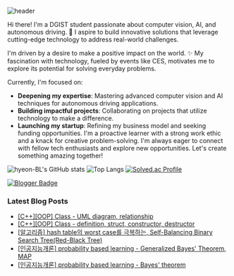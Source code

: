 ![header](https://capsule-render.vercel.app/api?type=wave&color=auto&height=300&section=header&text=Hyeon's%20Github&fontSize=90)

Hi there! I'm a DGIST student passionate about computer vision, AI, and autonomous driving. 🚗 I aspire to build innovative solutions that leverage cutting-edge technology to address real-world challenges.

I'm driven by a desire to make a positive impact on the world. ✨ My fascination with technology, fueled by events like CES, motivates me to explore its potential for solving everyday problems.

Currently, I'm focused on:

 - **Deepening my expertise**: Mastering advanced computer vision and AI techniques for autonomous driving applications.
 - **Building impactful projects**: Collaborating on projects that utilize technology to make a difference.
 - **Launching my startup**: Refining my business model and seeking funding opportunities.
I'm a proactive learner with a strong work ethic and a knack for creative problem-solving.  I'm always eager to connect with fellow tech enthusiasts and explore new opportunities. Let's create something amazing together!


![hyeon-BL's GitHub stats](https://github-readme-stats.vercel.app/api?username=hyeon-BL&show_icons=true&theme=radical)
![Top Langs](https://github-readme-stats.vercel.app/api/top-langs/?username=hyeon-BL&layout=compact&hide=Jupyter%20Notebook)
[![Solved.ac Profile](http://mazassumnida.wtf/api/generate_badge?boj=lhbj1115)](https://solved.ac/lhbj1115)



[![Blogger Badge](https://img.shields.io/badge/Tech%20Blog-555263?style=flat&logoColor=white)](https://hyeondev.blogspot.com/)
### Latest Blog Posts

- [[C++][OOP] Class - UML diagram, relationship](https://hyeonb.blogspot.com/2024/10/coop-class-uml-diagram-relationship.html)
- [[C++][OOP] Class - definition, struct, constructor, destructor](https://hyeonb.blogspot.com/2024/10/coop-class-definition-struct.html)
- [[알고리즘] hash table의 worst case를 극복하는, Self-Balancing Binary Search Tree(Red-Black Tree)](https://hyeonb.blogspot.com/2024/10/hash-table-worst-case-self-balancing.html)
- [[인공지능개론] probability based learning - Generalized Bayes' Theorem, MAP](https://hyeonb.blogspot.com/2024/10/probability-based-learning-generalized.html)
- [[인공지능개론] probability based learning - Bayes' theorem](https://hyeonb.blogspot.com/2024/10/probability-based-learning-bayes-theorem.html)

